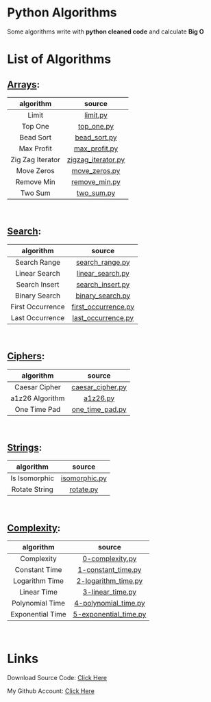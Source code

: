 # Python Algorithms

Some algorithms write with **python cleaned code** and calculate **Big O**

#

# List of Algorithms

## [Arrays](arrays/):

|    algorithm     |                     source                      |
| :--------------: | :---------------------------------------------: |
|      Limit       |           [limit.py](arrays/limit.py)           |
|     Top One      |         [top_one.py](arrays/top_one.py)         |
|    Bead Sort     |       [bead_sort.py](arrays/bead_sort.py)       |
|    Max Profit    |      [max_profit.py](arrays/max_profit.py)      |
| Zig Zag Iterator | [zigzag_iterator.py](arrays/zigzag_iterator.py) |
|    Move Zeros    |      [move_zeros.py](arrays/move_zeros.py)      |
|    Remove Min    |      [remove_min.py](arrays/remove_min.py)      |
|     Two Sum      |         [two_sum.py](arrays/two_sum.py)         |

<br>

## [Search](search/):

|    algorithm     |                      source                       |
| :--------------: | :-----------------------------------------------: |
|   Search Range   |     [search_range.py](search/search_range.py)     |
|  Linear Search   |    [linear_search.py](search/linear_search.py)    |
|  Search Insert   |    [search_insert.py](search/search_insert.py)    |
|  Binary Search   |    [binary_search.py](search/binary_search.py)    |
| First Occurrence | [first_occurrence.py](search/first_occurrence.py) |
| Last Occurrence  |  [last_occurrence.py](search/last_occurrence.py)  |

<br>

## [Ciphers](ciphers/):

|    algorithm    |                    source                    |
| :-------------: | :------------------------------------------: |
|  Caesar Cipher  | [caesar_cipher.py](ciphers/caesar_cipher.py) |
| a1z26 Algorithm |         [a1z26.py](ciphers/a1z26.py)         |
|  One Time Pad   |  [one_time_pad.py](ciphers/one_time_pad.py)  |

<br>

## [Strings](strings/):

|   algorithm   |                 source                 |
| :-----------: | :------------------------------------: |
| Is Isomorphic | [isomorphic.py](strings/isomorphic.py) |
| Rotate String |     [rotate.py](strings/rotate.py)     |

<br>

## [Complexity](complexity/):

|    algorithm     |                          source                           |
| :--------------: | :-------------------------------------------------------: |
|    Complexity    |       [0-complexity.py](complexity/0-complexity.py)       |
|  Constant Time   |    [1-constant_time.py](complexity/1-constant_time.py)    |
|  Logarithm Time  |   [2-logarithm_time.py](complexity/2-logarithm_time.py)   |
|   Linear Time    |      [3-linear_time.py](complexity/3-linear_time.py)      |
| Polynomial Time  |  [4-polynomial_time.py](complexity/4-polynomial_time.py)  |
| Exponential Time | [5-exponential_time.py](complexity/5-exponential_time.py) |

<br>

#

# Links

Download Source Code: [Click Here](https://github.com/dori-dev/python-algorithms/archive/refs/heads/master.zip)

My Github Account: [Click Here](https://github.com/dori-dev/)
